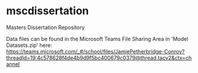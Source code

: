 # mscdissertation
Masters Dissertation Repository

Data files can be found in the Microsoft Teams File Sharing Area in 'Model Datasets.zip' here: https://teams.microsoft.com/_#/school/files/JamiePetherbridge-Conroy?threadId=19:4c578628f4de4b9d9f5bc400679c0379@thread.tacv2&ctx=channel
